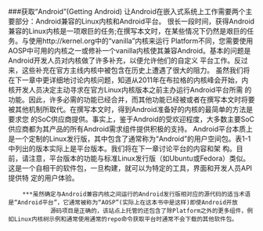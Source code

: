 ###获取“Android”(Getting Android)
	让Android在嵌入式系统上工作需要两个主要部分：Android兼容的Linux内核和Android平台。
	很长一段时间，获得Android兼容的Linux内核是一项艰巨的任务;在撰写本文时，在某些情况下仍然是艰巨的任务。与使用http://kernel.org中的“vanilla”内核来运行
Platform不同，您需要使用AOSP中可用的内核之一或修补一个vanilla内核使其兼容Android。基本的问题是Android开发人员对内核做了许多补充，以便允许他们的自定义
平台工作。反过来，这些补充在官方主线内核中被包含在历史上遭遇了很大的阻力。
	虽然我们将在下一章中更详细地讨论内核问题，知道从2011年在布拉格的内核峰会开始，内核开发人员决定主动寻求在官方Linux内核版本之前主办运行Android平台所需
的功能。因此，许多必需的功能已经合并，而其他功能已经被或者在撰写本文时将要被其他机制所取代。在撰写本文时，得到Android准备好的内核的最简单的方法是要求您
的SoC供应商提供。事实上，鉴于Android的受欢迎程度，大多数主要SoC供应商都为其产品的所有Android需求组件提供积极的支持。
	Android平台本质上是一个定制的Linux发行版，其中包含了通常称为“Android”的用户空间包。表1-1中列出的版本实际上是平台版本。我们将在下一章讨论平台的内容和架
构。目前，请注意，平台版本的功能与标准Linux发行版（如Ubuntu或Fedora）类似。这是一个自相干的软件包，一旦构建，就可以为特定的工具，界面和开发人员API提供特
定的用户体验。

		***虽然确定与Android兼容内核之间运行的Android发行版相对应的源代码的适当术语是“Android平台”，它通常被称为“AOSP”(实际上在这本书中是这样)即使Android开放
				源码项目是正确的，该站点上托管的还包含了除Platform之外的更多组件，例如Linux内核树示例和通常使用通常的repo命令获取平台时通常不会下载的其他软件包。